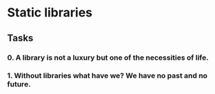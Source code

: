 # Static libraries
## Tasks
### 0. A library is not a luxury but one of the necessities of life.
### 1. Without libraries what have we? We have no past and no future.
